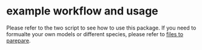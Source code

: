 # example workflow and usage

Please refer to the two script to see how to use this package. If you need to formualte your own models or different species, please refer to [files to parepare](https://github.com/artedison/ensRadaptor/blob/master/inst/extdata/README.md).
